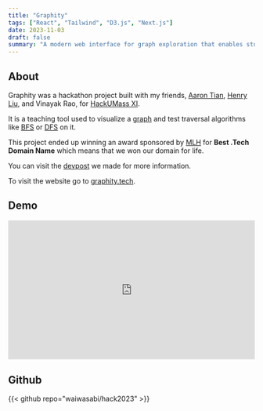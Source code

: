 ```yaml
---
title: "Graphity"
tags: ["React", "Tailwind", "D3.js", "Next.js"]
date: 2023-11-03
draft: false
summary: "A modern web interface for graph exploration that enables students and researchers to create, visualize, and analyze graph-like structures in an intuitive manner."
---
```

## About

Graphity was a hackathon project built with my friends, [Aaron Tian](https://atian.me), [Henry Liu](https://henryliu714.github.io/), and Vinayak Rao, for [HackUMass XI](https://hackumass.com/). 

It is a teaching tool used to visualize a [graph](https://en.wikipedia.org/wiki/Graph_(abstract_data_type)) and test traversal algorithms like [BFS](https://en.wikipedia.org/wiki/Breadth-first_search) or [DFS](https://en.wikipedia.org/wiki/Depth-first_search) on it.

This project ended up winning an award sponsored by [MLH](https://mlh.io/) for **Best .Tech Domain Name** which means that we won our domain for life.

You can visit the [devpost](https://devpost.com/software/graphity-5xvqrh) we made for more information.

To visit the website go to [graphity.tech](https://graphity.tech).
## Demo

<div style="position: relative;
        width: 100%;
        padding-top: 56.25%; /* 16:9 aspect ratio */
        height: 0;">
    <iframe src="https://graphity.tech" frameborder="0" allowfullscreen style="position: absolute;
        top: 0;
        left: 0;
        width: 200%; /* Double the size to miniaturize */
        height: 200%; /* Double the size to miniaturize */
        transform: scale(0.5); /* Scale down to half size */
        transform-origin: 0 0; /* Scale from top left */
        border: 0;" allowfullscreen></iframe>
</div>

## Github
{{< github repo="waiwasabi/hack2023" >}}
